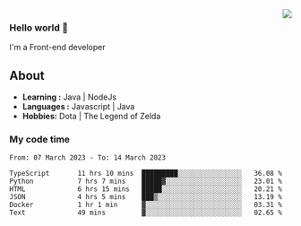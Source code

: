 <img align='right' src="https://github-readme-stats.vercel.app/api?username=jumodada&show_icons=true&theme=vue">

### Hello world 👋

I'm a Front-end developer 
    
## About
-  **Learning :** Java | NodeJs
-  **Languages :** Javascript | Java
-  **Hobbies:** Dota | The Legend of Zelda

### My code time

<!--START_SECTION:waka-->

```text
From: 07 March 2023 - To: 14 March 2023

TypeScript       11 hrs 10 mins  █████████░░░░░░░░░░░░░░░░   36.08 %
Python           7 hrs 7 mins    █████▓░░░░░░░░░░░░░░░░░░░   23.01 %
HTML             6 hrs 15 mins   █████░░░░░░░░░░░░░░░░░░░░   20.21 %
JSON             4 hrs 5 mins    ███▒░░░░░░░░░░░░░░░░░░░░░   13.19 %
Docker           1 hr 1 min      ▓░░░░░░░░░░░░░░░░░░░░░░░░   03.31 %
Text             49 mins         ▓░░░░░░░░░░░░░░░░░░░░░░░░   02.65 %
```

<!--END_SECTION:waka-->
